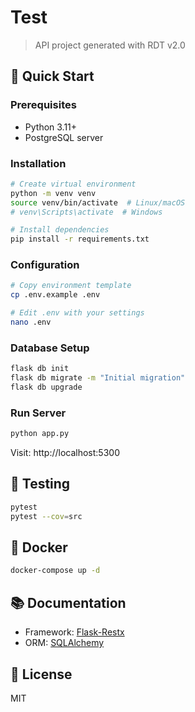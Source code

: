 # Test

> API project generated with RDT v2.0

## 🚀 Quick Start

### Prerequisites

- Python 3.11+
- PostgreSQL server
### Installation

```bash
# Create virtual environment
python -m venv venv
source venv/bin/activate  # Linux/macOS
# venv\Scripts\activate  # Windows

# Install dependencies
pip install -r requirements.txt
```

### Configuration

```bash
# Copy environment template
cp .env.example .env

# Edit .env with your settings
nano .env
```

### Database Setup

```bash
flask db init
flask db migrate -m "Initial migration"
flask db upgrade
```

### Run Server

```bash
python app.py
```

Visit: http://localhost:5300
## 🧪 Testing

```bash
pytest
pytest --cov=src
```

## 🐳 Docker

```bash
docker-compose up -d
```

## 📚 Documentation

- Framework: [Flask-Restx](https://flaskrestx.com)
- ORM: [SQLAlchemy](https://sqlalchemy.org)

## 📝 License

MIT